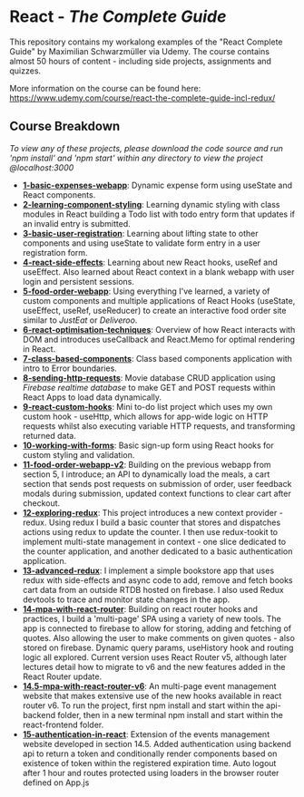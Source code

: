 # React - _The Complete Guide_
This repository contains my workalong examples of the "React Complete Guide" by Maximilian Schwarzmüller via Udemy. The course contains almost 50 hours of content - including side projects, assignments and quizzes.

More information on the course can be found here: 
https://www.udemy.com/course/react-the-complete-guide-incl-redux/

## Course Breakdown
_To view any of these projects, please download the code source and run 'npm install' and 'npm start' within any directory to view the project @localhost:3000_


- [**1-basic-expenses-webapp**](https://github.com/john-mcgurk/React---The-Complete-Guide/tree/master/1-basic-expenses-webapp): Dynamic expense form using useState and React components.
- [**2-learning-component-styling**](https://github.com/john-mcgurk/React---The-Complete-Guide/tree/master/2-learning-component-styling): Learning dynamic styling with class modules in React building a Todo list with todo entry form that updates if an invalid entry is submitted.
- [**3-basic-user-registration**](https://github.com/john-mcgurk/React---The-Complete-Guide/tree/master/3-basic-user-registration): Learning about lifting state to other components and using useState to validate form entry in a user registration form.
- [**4-react-side-effects**](https://github.com/john-mcgurk/React---The-Complete-Guide/tree/master/4-react-side-effects): Learning about new React hooks, useRef and useEffect. Also learned about React context in a blank webapp with user login and persistent sessions.
- [**5-food-order-webapp**](https://github.com/john-mcgurk/React---The-Complete-Guide/tree/master/5-food-order-webapp): Using everything I've learned, a variety of custom components and multiple applications of React Hooks (useState, useEffect, useRef, useReducer) to create an interactive food order site similar to *JustEat* or *Deliveroo*.
- [**6-react-optimisation-techniques**](https://github.com/john-mcgurk/React---The-Complete-Guide/tree/master/6-react-optimisation-techniques): Overview of how React interacts with DOM and introduces useCallback and React.Memo for optimal rendering in React.
- [**7-class-based-components**](https://github.com/john-mcgurk/React---The-Complete-Guide/tree/master/7-class-based-components): Class based components application with intro to Error boundaries.
- [**8-sending-http-requests**](https://github.com/john-mcgurk/React---The-Complete-Guide/tree/master/8-sending-http-requests): Movie database CRUD application using *Firebase realtime database* to make GET and POST requests within React Apps to load data dynamically.
- [**9-react-custom-hooks**](https://github.com/john-mcgurk/React---The-Complete-Guide/tree/master/9-react-custom-hooks): Mini to-do list project which uses my own custom hook - useHttp, which allows for app-wide logic on HTTP requests whilst also executing variable HTTP requests, and transforming returned data.
- [**10-working-with-forms**](https://github.com/john-mcgurk/React---The-Complete-Guide/tree/master/9-react-custom-hooks): Basic sign-up form using React hooks for custom styling and validation.
- [**11-food-order-webapp-v2**](https://github.com/john-mcgurk/React---The-Complete-Guide/tree/master/11-food-order-webapp-v2): Building on the previous webapp from section 5, I introduce; an API to dynamically load the meals, a cart section that sends post requests on submission of order, user feedback modals during submission,  updated context functions to clear cart after checkout.
- [**12-exploring-redux**](https://github.com/john-mcgurk/React---The-Complete-Guide/tree/master/12-exploring-redux): This project introduces a new context provider - redux. Using redux I build a basic counter that stores and dispatches actions using redux to update the counter. I then use redux-tookit to implement multi-state management in context - one slice dedicated to the counter application, and another dedicated to a basic authentication application.
- [**13-advanced-redux**](https://github.com/john-mcgurk/React---The-Complete-Guide/tree/master/13-advanced-redux): I implement a simple bookstore app that uses redux with side-effects and async code to add, remove and fetch books cart data from an outside RTDB hosted on firebase. I also used Redux devtools to trace and monitor state changes in the app.
- [**14-mpa-with-react-router**](https://github.com/john-mcgurk/React---The-Complete-Guide/tree/master/14-mpa-with-react-router): Building on react router hooks and practices, I build a 'multi-page' SPA using a variety of new tools. The app is connected to firebase to allow for storing, adding and fetching of quotes. Also allowing the user to make comments on given quotes - also stored on firebase. Dynamic query params, useHistory hook and routing logic all explored. Current version uses React Router v5, although later lectures detail how to migrate to v6 and the new features added in the React Router update.
- [**14.5-mpa-with-react-router-v6**](https://github.com/john-mcgurk/React---The-Complete-Guide/tree/master/14.5-mpa-with-react-router-v6): An multi-page event management website that makes extensive use of the new hooks available in react router v6. To run the project, first npm install and start within the api-backend folder, then in a new terminal npm install and start within the react-frontend folder.
- [**15-authentication-in-react**](https://github.com/john-mcgurk/React---The-Complete-Guide/tree/master/15-authentication-in-react): Extension of the events management website developed in section 14.5. Added authentication using backend api to return a token and conditionally render components based on existence of token within the registered expiration time. Auto logout after 1 hour and routes protected using loaders in the browser router defined on App.js
